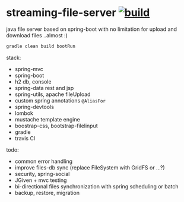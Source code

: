 streaming-file-server [![build](https://travis-ci.org/daggerok/streaming-file-server.svg?branch=master)](https://travis-ci.org/daggerok/streaming-file-server)
==============================================================================================================================================================

java file server based on spring-boot with no limitation for upload and download files ..almost :)


```sh
gradle clean build bootRun
```

stack:

- spring-mvc
- spring-boot
- h2 db, console
- spring-data rest and jsp
- spring-utils, apache fileUpload
- custom spring annotations ```@AliasFor```
- spring-devtools
- lombok
- mustache template engine
- boostrap-css, bootstrap-filelinput
- gradle
- travis CI

todo:

- common error handling
- improve files-db sync (replace FileSystem with GridFS or ...?)
- security, spring-social
- JGiven + mvc testing
- bi-directional files synchronization with spring scheduling or batch
- backup, restore, migration

